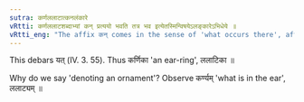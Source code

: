 ```yaml
---
sutra: कर्णललाटात्कनलंकारे
vRtti: कर्णललाटशब्दाभ्यां कन् प्रत्ययो भवति तत्र भव इत्येतस्मिन्विषयेऽलङ्कारेऽभिधेये ॥
vRtti_eng: "The affix कन् comes in the sense of 'what occurs there', after '_karna_' and '_lalat_', the word denoting an ornament."
---
```

This debars यत् (IV. 3. 55). Thus कर्णिका 'an ear-ring', ललाटिका ॥

Why do we say 'denoting an ornament'? Observe कर्ण्यम्  'what is in the ear', ललाट्यम् ॥
